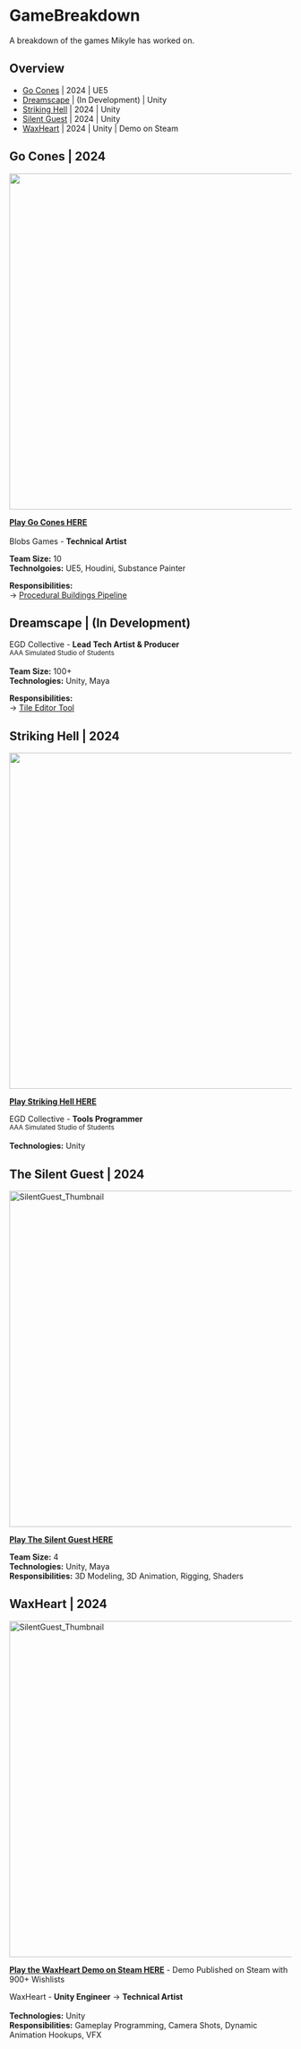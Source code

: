 # GameBreakdown
A breakdown of the games Mikyle has worked on.

## Overview
- [Go Cones](https://github.com/getmikyled/HoudiniTools/tree/main/Procedural%20Building%20Pipeline#procedural-building-pipeline) | 2024 | UE5
- [Dreamscape](https://github.com/getmikyled/HoudiniTools/tree/main/Procedural%20Building%20Pipeline#procedural-building-pipeline) | (In Development) | Unity
- [Striking Hell](https://github.com/getmikyled/GameBreakdown/edit/main/README.md#striking-hell--2024) | 2024 | Unity
- [Silent Guest](https://github.com/getmikyled/HoudiniTools/tree/main/Procedural%20Building%20Pipeline#procedural-building-pipeline) | 2024 | Unity
- [WaxHeart](https://github.com/getmikyled/GameBreakdown/edit/main/README.md#waxheart--2024) | 2024 | Unity | Demo on Steam

## Go Cones | 2024
<img src="https://github.com/user-attachments/assets/1f8fdc26-1ff0-4d52-8dba-fb49f109eace" width="600" />

[**Play Go Cones HERE**](https://lectroblob.itch.io/gocone)
<br> <br>
Blobs Games - **Technical Artist**<br>

**Team Size:** 10<br>
**Technolgoies:** UE5, Houdini, Substance Painter<br>

**Responsibilities:** <br>
-> [Procedural Buildings Pipeline](https://github.com/getmikyled/HoudiniTools/tree/main/Procedural%20Building%20Pipeline#procedural-building-pipeline)

## Dreamscape | (In Development)
EGD Collective - **Lead Tech Artist & Producer**<br>
<sub>AAA Simulated Studio of Students </sub> <br> <br>
**Team Size:** 100+ <br>
**Technologies:** Unity, Maya <br>

**Responsibilities:** <br>
-> [Tile Editor Tool](https://github.com/getmikyled/UnityTools/tree/main/Assets/_Tools/Dreamscapes%20Tile%20Editor#dreamscape-tile-editor-tool)

## Striking Hell | 2024
<img src="https://github.com/user-attachments/assets/5b999a83-54ac-4ebd-a44d-5bd2cbd6e914" width="600" />

[**Play Striking Hell HERE**](https://thestreet.itch.io/striking-hell-test) <br>

EGD Collective - **Tools Programmer** <br>
<sub>AAA Simulated Studio of Students</sub> <br> <br>
**Technologies:** Unity <br>

## The Silent Guest | 2024
<img width="600" alt="SilentGuest_Thumbnail" src="https://github.com/user-attachments/assets/ddc41fcd-c44d-4473-b405-faa2ea95fe53" />

[**Play The Silent Guest HERE**](https://getmikyled.itch.io/silent-guest) <br>

**Team Size:** 4 <br>
**Technologies:** Unity, Maya <br>
**Responsibilities:** 3D Modeling, 3D Animation, Rigging, Shaders

## WaxHeart | 2024
<img width="600" alt="SilentGuest_Thumbnail" src="https://github.com/user-attachments/assets/c5fa8424-a347-4d9f-a48c-944e012d527f" /> <br>

[**Play the WaxHeart Demo on Steam HERE**](https://store.steampowered.com/app/2381630/WaxHeart/) - Demo Published on Steam with 900+ Wishlists

WaxHeart - **Unity Engineer** -> **Technical Artist** <br> <br>
**Technologies:** Unity<br>
**Responsibilities:** Gameplay Programming, Camera Shots, Dynamic Animation Hookups, VFX
